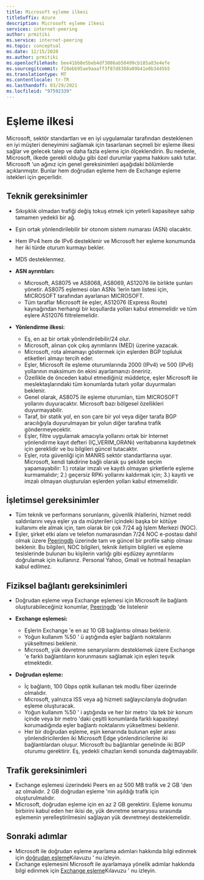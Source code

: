 ```yaml
---
title: Microsoft eşleme ilkesi
titleSuffix: Azure
description: Microsoft eşleme ilkesi
services: internet-peering
author: prmitiki
ms.service: internet-peering
ms.topic: conceptual
ms.date: 12/15/2020
ms.author: prmitiki
ms.openlocfilehash: bee41bb8e5beb4df3086ab50499cb185a83e4efe
ms.sourcegitcommit: f28ebb95ae9aaaff3f87d8388a09b41e0b3445b5
ms.translationtype: MT
ms.contentlocale: tr-TR
ms.lasthandoff: 03/29/2021
ms.locfileid: "97592339"
---
```

# <a name="peering-policy"></a>Eşleme ilkesi
Microsoft, sektör standartları ve en iyi uygulamalar tarafından desteklenen en iyi müşteri deneyimini sağlamak için tasarlanan seçmeli bir eşleme ilkesi sağlar ve gelecek talep ve daha fazla eşleme için ölçeklendirin. Bu nedenle, Microsoft, ilkede gerekli olduğu gibi özel durumlar yapma hakkını saklı tutar. Microsoft 'un ağınız için genel gereksinimleri aşağıdaki bölümlerde açıklanmıştır. Bunlar hem doğrudan eşleme hem de Exchange eşleme istekleri için geçerlidir. 

## <a name="technical-requirements"></a>Teknik gereksinimler

* Sıkışıklık olmadan trafiği değiş tokuş etmek için yeterli kapasiteye sahip tamamen yedekli bir ağ.
* Eşin ortak yönlendirilebilir bir otonom sistem numarası (ASN) olacaktır.
* Hem IPv4 hem de IPv6 desteklenir ve Microsoft her eşleme konumunda her iki türde oturum kurmayı bekler.
* MD5 desteklenmez.
* **ASN ayrıntıları:**

    * Microsoft, AS8075 ve AS8068, AS8069, AS12076 ile birlikte şunları yönetir. AS8075 eşlemesi olan ASNs 'lerin tam listesi için, MICROSOFT tarafından ayarlanan MICROSOFT.
    * Tüm taraflar Microsoft ile eşler, AS12076 (Express Route) kaynağından herhangi bir koşullarda yolları kabul etmemelidir ve tüm eşlere AS12076 filtrelemelidir.

* **Yönlendirme ilkesi:**
    * Eş, en az bir ortak yönlendirilebilir/24 olur.
    * Microsoft, alınan çok çıkış ayrımlarını (MED) üzerine yazacak.
    * Microsoft, rota almamayı göstermek için eşlerden BGP topluluk etiketleri almayı tercih eder.
    * Eşler, Microsoft ile eşleme oturumlarında 2000 (IPv4) ve 500 (IPv6) yollarının maksimum ön ekini ayarlamanızı öneririz.
    * Özellikle de önceden kabul etmediğiniz müddetçe, eşler Microsoft ile meslektaşlarındaki tüm konumlarda tutarlı yollar duyurmaları beklenir.
    * Genel olarak, AS8075 ile eşleme oturumları, tüm MICROSOFT yollarını duyuracaktır. Microsoft bazı bölgesel özellikleri duyurmayabilir.
    * Taraf, bir statik yol, en son çare bir yol veya diğer tarafa BGP aracılığıyla duyurulmayan bir yolun diğer tarafına trafik göndermeyecektir.
    * Eşler, filtre uygulamak amacıyla yollarını ortak bir Internet yönlendirme kayıt defteri (IÇ_VERIM_ORANı) veritabanına kaydetmek için gereklidir ve bu bilgileri güncel tutacaktır.      
    * Eşler, rota güvenliği için MANRS sektör standartlarına uyar.  Microsoft, kendi takdirine bağlı olarak şu şekilde seçim yapamayabilir: 1.) rotalar imzalı ve kayıtlı olmayan şirketlerle eşleme kurmamalıdır; 2.) geçersiz RPKı yollarını kaldırmak için; 3.) kayıtlı ve imzalı olmayan oluşturulan eşlerden yolları kabul etmemelidir. 

## <a name="operational-requirements"></a>İşletimsel gereksinimler
* Tüm teknik ve performans sorunlarını, güvenlik ihlallerini, hizmet reddi saldırılarını veya eşler ya da müşterileri içindeki başka bir kötüye kullanımı ele almak için, tam olarak bir çok 7/24 ağ Işlem Merkezi (NOC).
* Eşler, şirket etki alanı ve telefon numarasından 7/24 NOC e-postası dahil olmak üzere [Peeringdb](https://www.peeringdb.com) üzerinde tam ve güncel bir profile sahip olması beklenir. Bu bilgileri, NOC bilgileri, teknik iletişim bilgileri ve eşleme tesislerinde bulunan bu kişilerin varlığı gibi eşdüzey ayrıntılarını doğrulamak için kullanırız. Personal Yahoo, Gmail ve hotmail hesapları kabul edilmez.

## <a name="physical-connection-requirements"></a>Fiziksel bağlantı gereksinimleri
* Doğrudan eşleme veya Exchange eşlemesi için Microsoft ile bağlantı oluşturabileceğiniz konumlar, [Peeringdb](https://www.peeringdb.com/net/694) 'de listelenir

* **Exchange eşlemesi:**
    * Eşlerin Exchange 'e en az 10 GB bağlantısı olması beklenir.
    * Yoğun kullanım %50 ' ü aştığında eşler bağlantı noktalarını yükseltmesi beklenir.
    * Microsoft, yük devretme senaryolarını desteklemek üzere Exchange 'e farklı bağlantıların korunmasını sağlamak için eşleri teşvik etmektedir.

* **Doğrudan eşleme:**
    * İç bağlantı, 100 Gbps optik kullanan tek modlu fiber üzerinde olmalıdır.
    * Microsoft, yalnızca ISS veya ağ hizmeti sağlayıcılarıyla doğrudan eşleme oluşturacak.
    * Yoğun kullanım %50 ' i aştığında ve her bir metro 'da tek bir konum içinde veya bir metro 'daki çeşitli konumlarda farklı kapasiteyi korumadığında eşler bağlantı noktalarını yükseltmesi beklenir.
    * Her bir doğrudan eşleme, eşin kenarında bulunan eşler arası yönlendiricilerden iki Microsoft Edge yönlendiricilerine iki bağlantılardan oluşur. Microsoft bu bağlantılar genelinde iki BGP oturumu gerektirir. Eş, yedekli cihazları kendi sonunda dağıtmayabilir.


## <a name="traffic-requirements"></a>Trafik gereksinimleri

* Exchange eşlemesi üzerindeki Peers en az 500 MB trafik ve 2 GB 'den az olmalıdır. 2 GB doğrudan eşleme 'nin aşıldığı trafik için oluşturulmalıdır.
* Microsoft, doğrudan eşleme için en az 2 GB gerektirir. Eşleme konumu birbirini kabul eden her ikisi de, yük devretme senaryosu sırasında eşlemenin yerelleştirilmesini sağlayan yük devretmeyi desteklemelidir. 

## <a name="next-steps"></a>Sonraki adımlar

* Microsoft ile doğrudan eşleme ayarlama adımları hakkında bilgi edinmek için [doğrudan eşleme](walkthrough-direct-all.md)Kılavuzu ' nu izleyin.
* Exchange eşlemesini Microsoft ile ayarlamaya yönelik adımlar hakkında bilgi edinmek için [Exchange eşleme](walkthrough-exchange-all.md)Kılavuzu ' nu izleyin.
